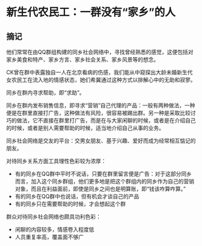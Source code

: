 # 新生代农民工：一群没有“家乡”的人

## 摘记

他们常常在由QQ群组构建的同乡社会网络中，寻找曾经熟悉的感觉，这便包括对家乡美食和特产、家乡方言、家乡社会关系、家乡风景等的想念。

CK曾在群中表露独自一人在北京看病的伤感，我们能从中窥探出大龄未婚新生代女农民工在流入地的情感状态，她们希冀通过这种方式以排解心中的无助和寂寥。

同乡在群内寻求帮助，即“求助”。

同乡在群内发布销售信息，即寻求“营销”自己代理的产品：一般有两种做法，一种便是在群里直接打广告，这种做法有风险，很容易被踢出群。另一种是采取比较讨巧的做法，它不直接在群里打广告，而是在与大家闲聊的时候，或者是在介绍自己的时候，或者是别人需要帮助的时候，适当地介绍自己从事的业务。

同乡社会网络是交友的平台：交男女朋友、基于兴趣、爱好而成为经常相互惦记的朋友。



对待同乡关系方面工具理性色彩较为浓厚：

- 有的同乡在QQ群中平时不说话，只要在群里留言便是广告：对于这部分同乡而言，加入这个同乡群组，他们更多地是把这个群组内的同乡作为自己的营销对象，而且在利益面前，即使是同乡之间也是明算账，即“钱该咋算咋算。”
- 有的同乡在QQ群中也说话，但有机会才谈自己的产品
- 有的同乡只在需要帮助的时候，才会想起这个群



群众对待同乡社会网络也颇具功利色彩：

- 闲聊的内容较多，情感卷入程度低
- 人员重复率高，覆盖面不够广